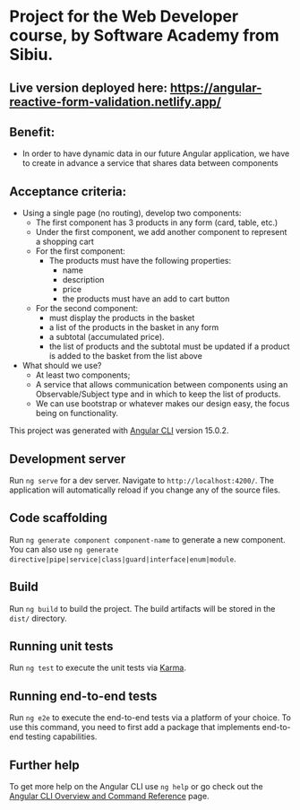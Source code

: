 # Project for the Web Developer course, by Software Academy from Sibiu.

## Live version deployed here: https://angular-reactive-form-validation.netlify.app/

## Benefit:
  - In order to have dynamic data in our future Angular application, we have to create in advance a service that shares data between components

## Acceptance criteria:
  - Using a single page (no routing), develop two components:
    - The first component has 3 products in any form (card, table, etc.)
    - Under the first component, we add another component to represent a shopping cart
    - For the first component:
      - The products must have the following properties:
        - name
        - description
        - price
        - the products must have an add to cart button
    - For the second component:
      - must display the products in the basket
      - a list of the products in the basket in any form
      - a subtotal (accumulated price).
      - the list of products and the subtotal must be updated if a product is added to the basket from the list above
  - What should we use?
    - At least two components;
    - A service that allows communication between components using an Observable/Subject type and in which to keep the list of products.
    - We can use bootstrap or whatever makes our design easy, the focus being on functionality.


This project was generated with [Angular CLI](https://github.com/angular/angular-cli) version 15.0.2.

## Development server

Run `ng serve` for a dev server. Navigate to `http://localhost:4200/`. The application will automatically reload if you change any of the source files.

## Code scaffolding

Run `ng generate component component-name` to generate a new component. You can also use `ng generate directive|pipe|service|class|guard|interface|enum|module`.

## Build

Run `ng build` to build the project. The build artifacts will be stored in the `dist/` directory.

## Running unit tests

Run `ng test` to execute the unit tests via [Karma](https://karma-runner.github.io).

## Running end-to-end tests

Run `ng e2e` to execute the end-to-end tests via a platform of your choice. To use this command, you need to first add a package that implements end-to-end testing capabilities.

## Further help

To get more help on the Angular CLI use `ng help` or go check out the [Angular CLI Overview and Command Reference](https://angular.io/cli) page.
